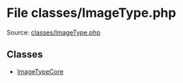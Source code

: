 File classes/ImageType.php
=========

Source: [classes/ImageType.php](https://github.com/PrestaShop/PrestaShop/blob/1.6.0.2/classes/ImageType.php)


Classes
-------

* [ImageTypeCore](class.ImageTypeCore.md)

